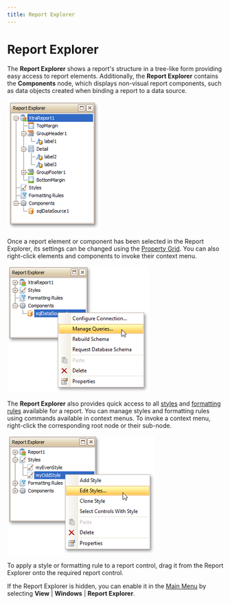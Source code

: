 ```yaml
---
title: Report Explorer
---
```

# Report Explorer
The **Report Explorer** shows a report's structure in a tree-like form providing easy access to report elements. Additionally, the **Report Explorer** contains the **Components** node, which displays non-visual report components, such as data objects created when binding a report to a data source.

![RD_Elements_ReportExplorer](../../../../../images/img8259.png)

Once a report element or component has been selected in the Report Explorer, its settings can be changed using the [Property Grid](property-grid.md). You can also right-click elements and components to invoke their context menu.

![RD_HowTo_MasterDetail_3](../../../../../images/img23819.png)

The **Report Explorer** also provides quick access to all [styles](../../create-reports/styles-and-conditional-formatting/understanding-style-concepts.md) and [formatting rules](../../create-reports/styles-and-conditional-formatting/conditionally-change-a-controls-appearance.md) available for a report. You can manage styles and formatting rules using commands available in context menus. To invoke a context menu, right-click the corresponding root node or their sub-node.

![RD_ReportStyles_ReportExplorer](../../../../../images/img122171.png)

To apply a style or formatting rule to a report control, drag it from the Report Explorer onto the required report control.

If the Report Explorer is hidden, you can enable it in the [Main Menu](main-menu.md) by selecting **View** | **Windows** | **Report Explorer**.
